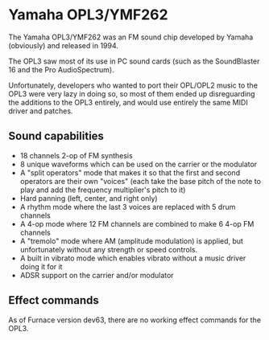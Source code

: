 # Yamaha OPL3/YMF262

The Yamaha OPL3/YMF262 was an FM sound chip developed by Yamaha (obviously) and released in 1994.

The OPL3 saw most of its use in PC sound cards (such as the SoundBlaster 16 and the Pro AudioSpectrum).

Unfortunately, developers who wanted to port their OPL/OPL2 music to the OPL3 were very lazy in doing so, so most of them ended up disreguarding the additions to the OPL3 entirely, and would use entirely the same MIDI driver and patches.

## Sound capabilities

 - 18 channels 2-op of FM synthesis
 - 8 unique waveforms which can be used on the carrier or the modulator
 - A "split operators" mode that makes it so that the first and second operators are their own "voices" (each take the base pitch of the note to play and add the frequency multiplier's pitch to it)
 - Hard panning (left, center, and right only)
 - A rhythm mode where the last 3 voices are replaced with 5 drum channels
 - A 4-op mode where 12 FM channels are combined to make 6 4-op FM channels
 - A "tremolo" mode where AM (amplitude modulation) is applied, but unfortunately without any strength or speed controls.
 - A built in vibrato mode which enables vibrato without a music driver doing it for it
 - ADSR support on the carrier and/or modulator

## Effect commands
As of Furnace version dev63, there are no working effect commands for the OPL3.
